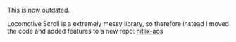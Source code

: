 This is now outdated.

Locomotive Scroll is a extremely messy library, so therefore instead I moved the code and added features to a new repo: [nitlix-aos](https://github.com/nitlix/nitlix-aos)

